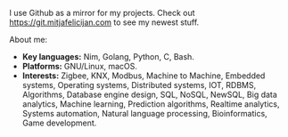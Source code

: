 I use Github as a mirror for my projects. Check out https://git.mitjafelicijan.com to see my newest stuff.

About me:

- **Key languages:** Nim, Golang, Python, C, Bash.
- **Platforms:** GNU/Linux, macOS.
- **Interests:** Zigbee, KNX, Modbus, Machine to Machine, Embedded systems, Operating systems, Distributed systems, IOT, RDBMS, Algorithms, Database engine design, SQL, NoSQL, NewSQL, Big data analytics, Machine learning, Prediction algorithms, Realtime analytics, Systems automation, Natural language processing, Bioinformatics, Game development.
